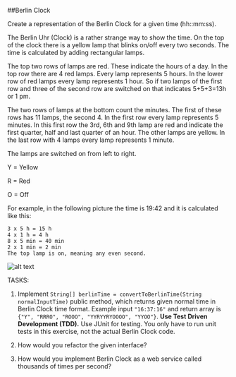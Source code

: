 ##Berlin Clock

Create a representation of the Berlin Clock for a given time (hh::mm:ss).

The Berlin Uhr (Clock) is a rather strange way to show the time.
On the top of the clock there is a yellow lamp that blinks on/off every two seconds.
The time is calculated by adding rectangular lamps.

The top two rows of lamps are red. These indicate the hours of a day. In the top row there are 4 red lamps.
Every lamp represents 5 hours. In the lower row of red lamps every lamp represents 1 hour.
So if two lamps of the first row and three of the second row are switched on that indicates 5+5+3=13h or 1 pm.

The two rows of lamps at the bottom count the minutes. The first of these rows has 11 lamps, the second 4.
In the first row every lamp represents 5 minutes.
In this first row the 3rd, 6th and 9th lamp are red and indicate the first quarter, half and last quarter of an hour.
The other lamps are yellow. In the last row with 4 lamps every lamp represents 1 minute.

The lamps are switched on from left to right.

Y = Yellow

R = Red

O = Off

For example, in the following picture the time is 19:42 and it is calculated like this:

```
3 x 5 h = 15 h
4 x 1 h = 4 h
8 x 5 min = 40 min
2 x 1 min = 2 min
The top lamp is on, meaning any even second.
```

![alt text](http://a1.mzstatic.com/us/r30/Purple4/v4/f8/27/8a/f8278af9-4aed-82fc-80a8-3eea0fd75320/screen480x480.jpeg)

TASKS:

1) Implement `String[] berlinTime = convertToBerlinTime(String normalInputTime)` public method, which returns given normal time in Berlin Clock time format. Example input ```"16:37:16"``` and return array is  ```{"Y", "RRRO", "ROOO", "YYRYYRYOOOO", "YYOO"}```. **Use Test Driven Development (TDD).** Use JUnit for testing. You only have to run unit tests in this exercise, not the actual Berlin Clock code.

2) How would you refactor the given interface?

3) How would you implement Berlin Clock as a web service called thousands of times per second?


